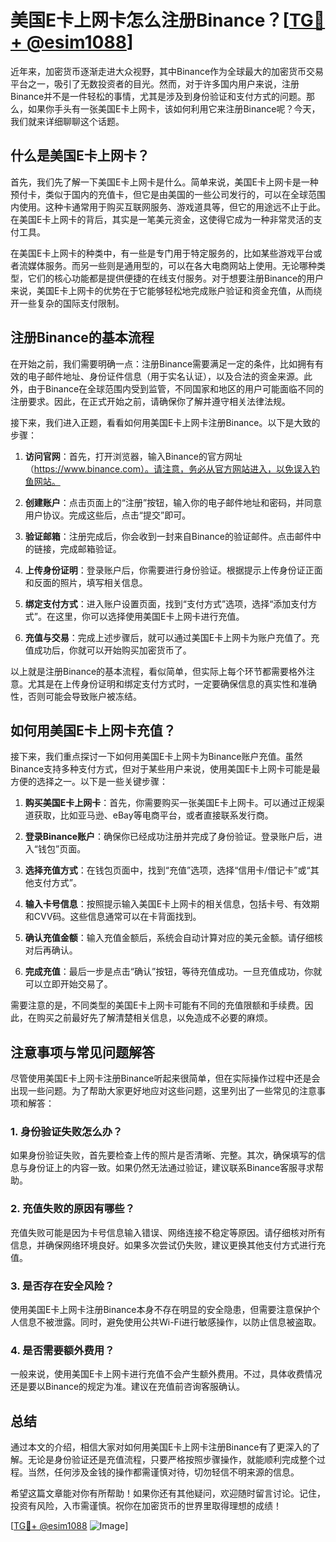 # 美国E卡上网卡怎么注册Binance？[[TG💪+ @esim1088](https://t.me/s/esim1088)]

近年来，加密货币逐渐走进大众视野，其中Binance作为全球最大的加密货币交易平台之一，吸引了无数投资者的目光。然而，对于许多国内用户来说，注册Binance并不是一件轻松的事情，尤其是涉及到身份验证和支付方式的问题。那么，如果你手头有一张美国E卡上网卡，该如何利用它来注册Binance呢？今天，我们就来详细聊聊这个话题。

## 什么是美国E卡上网卡？

首先，我们先了解一下美国E卡上网卡是什么。简单来说，美国E卡上网卡是一种预付卡，类似于国内的充值卡，但它是由美国的一些公司发行的，可以在全球范围内使用。这种卡通常用于购买互联网服务、游戏道具等，但它的用途远不止于此。在美国E卡上网卡的背后，其实是一笔美元资金，这使得它成为一种非常灵活的支付工具。

在美国E卡上网卡的种类中，有一些是专门用于特定服务的，比如某些游戏平台或者流媒体服务。而另一些则是通用型的，可以在各大电商网站上使用。无论哪种类型，它们的核心功能都是提供便捷的在线支付服务。对于想要注册Binance的用户来说，美国E卡上网卡的优势在于它能够轻松地完成账户验证和资金充值，从而绕开一些复杂的国际支付限制。

## 注册Binance的基本流程

在开始之前，我们需要明确一点：注册Binance需要满足一定的条件，比如拥有有效的电子邮件地址、身份证件信息（用于实名认证），以及合法的资金来源。此外，由于Binance在全球范围内受到监管，不同国家和地区的用户可能面临不同的注册要求。因此，在正式开始之前，请确保你了解并遵守相关法律法规。

接下来，我们进入正题，看看如何用美国E卡上网卡注册Binance。以下是大致的步骤：

1. **访问官网**：首先，打开浏览器，输入Binance的官方网址（https://www.binance.com）。请注意，务必从官方网站进入，以免误入钓鱼网站。

2. **创建账户**：点击页面上的“注册”按钮，输入你的电子邮件地址和密码，并同意用户协议。完成这些后，点击“提交”即可。

3. **验证邮箱**：注册完成后，你会收到一封来自Binance的验证邮件。点击邮件中的链接，完成邮箱验证。

4. **上传身份证明**：登录账户后，你需要进行身份验证。根据提示上传身份证正面和反面的照片，填写相关信息。

5. **绑定支付方式**：进入账户设置页面，找到“支付方式”选项，选择“添加支付方式”。在这里，你可以选择使用美国E卡上网卡进行充值。

6. **充值与交易**：完成上述步骤后，就可以通过美国E卡上网卡为账户充值了。充值成功后，你就可以开始购买加密货币了。

以上就是注册Binance的基本流程，看似简单，但实际上每个环节都需要格外注意。尤其是在上传身份证明和绑定支付方式时，一定要确保信息的真实性和准确性，否则可能会导致账户被冻结。

## 如何用美国E卡上网卡充值？

接下来，我们重点探讨一下如何用美国E卡上网卡为Binance账户充值。虽然Binance支持多种支付方式，但对于某些用户来说，使用美国E卡上网卡可能是最方便的选择之一。以下是一些关键步骤：

1. **购买美国E卡上网卡**：首先，你需要购买一张美国E卡上网卡。可以通过正规渠道获取，比如亚马逊、eBay等电商平台，或者直接联系发行商。

2. **登录Binance账户**：确保你已经成功注册并完成了身份验证。登录账户后，进入“钱包”页面。

3. **选择充值方式**：在钱包页面中，找到“充值”选项，选择“信用卡/借记卡”或“其他支付方式”。

4. **输入卡号信息**：按照提示输入美国E卡上网卡的相关信息，包括卡号、有效期和CVV码。这些信息通常可以在卡背面找到。

5. **确认充值金额**：输入充值金额后，系统会自动计算对应的美元金额。请仔细核对后再确认。

6. **完成充值**：最后一步是点击“确认”按钮，等待充值成功。一旦充值成功，你就可以立即开始交易了。

需要注意的是，不同类型的美国E卡上网卡可能有不同的充值限额和手续费。因此，在购买之前最好先了解清楚相关信息，以免造成不必要的麻烦。

## 注意事项与常见问题解答

尽管使用美国E卡上网卡注册Binance听起来很简单，但在实际操作过程中还是会出现一些问题。为了帮助大家更好地应对这些问题，这里列出了一些常见的注意事项和解答：

### 1. 身份验证失败怎么办？

如果身份验证失败，首先要检查上传的照片是否清晰、完整。其次，确保填写的信息与身份证上的内容一致。如果仍然无法通过验证，建议联系Binance客服寻求帮助。

### 2. 充值失败的原因有哪些？

充值失败可能是因为卡号信息输入错误、网络连接不稳定等原因。请仔细核对所有信息，并确保网络环境良好。如果多次尝试仍失败，建议更换其他支付方式进行充值。

### 3. 是否存在安全风险？

使用美国E卡上网卡注册Binance本身不存在明显的安全隐患，但需要注意保护个人信息不被泄露。同时，避免使用公共Wi-Fi进行敏感操作，以防止信息被盗取。

### 4. 是否需要额外费用？

一般来说，使用美国E卡上网卡进行充值不会产生额外费用。不过，具体收费情况还是要以Binance的规定为准。建议在充值前咨询客服确认。

## 总结

通过本文的介绍，相信大家对如何用美国E卡上网卡注册Binance有了更深入的了解。无论是身份验证还是充值流程，只要严格按照步骤操作，就能顺利完成整个过程。当然，任何涉及金钱的操作都需谨慎对待，切勿轻信不明来源的信息。

希望这篇文章能对你有所帮助！如果你还有其他疑问，欢迎随时留言讨论。记住，投资有风险，入市需谨慎。祝你在加密货币的世界里取得理想的成绩！

[[TG💪+ @esim1088](https://t.me/s/esim1088) ![Image](https://i.postimg.cc/4NQfJmqS/Snipaste-2025-05-13-00-14-12.png)]